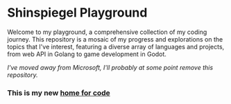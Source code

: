 # Shinspiegel Playground 

Welcome to my playground, a comprehensive collection of my coding journey. This repository is a mosaic of my progress and explorations on the topics that I've interest, featuring a diverse array of languages and projects, from web API in Golang to game development in Godot.

_I've moved away from Microsoft, I'll probably at some point remove this repository._

### This is my new [home for code](https://gitlab.com/ShinSpiegel/playground)
